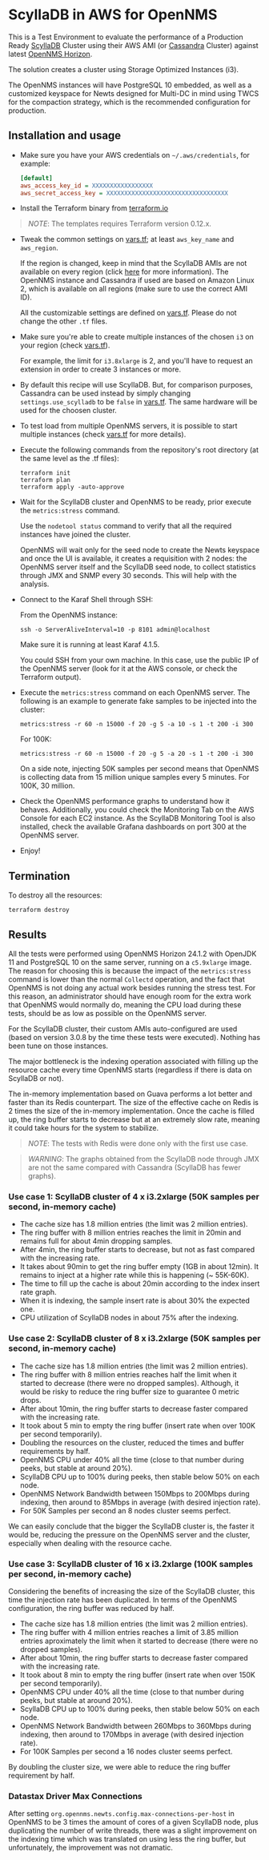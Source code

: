 # ScyllaDB in AWS for OpenNMS

This is a Test Environment to evaluate the performance of a Production Ready [ScyllaDB](https://www.scylladb.com/) Cluster using their AWS AMI (or [Cassandra](http://cassandra.apache.org) Cluster) against latest [OpenNMS Horizon](https://www.opennms.com/).

The solution creates a cluster using Storage Optimized Instances (i3).

The OpenNMS instances will have PostgreSQL 10 embedded, as well as a customized keyspace for Newts designed for Multi-DC in mind using TWCS for the compaction strategy, which is the recommended configuration for production.

## Installation and usage

* Make sure you have your AWS credentials on `~/.aws/credentials`, for example:

  ```ini
  [default]
  aws_access_key_id = XXXXXXXXXXXXXXXXX
  aws_secret_access_key = XXXXXXXXXXXXXXXXXXXXXXXXXXXXXXXXXX
  ```

* Install the Terraform binary from [terraform.io](https://www.terraform.io)

> *NOTE*: The templates requires Terraform version 0.12.x.

* Tweak the common settings on [vars.tf](vars.tf); at least `aws_key_name` and `aws_region`.

  If the region is changed, keep in mind that the ScyllaDB AMIs are not available on every region (click [here](https://www.scylladb.com/download/#aws) for more information). The OpenNMS instance and Cassandra if used are based on Amazon Linux 2, which is available on all regions (make sure to use the correct AMI ID).

  All the customizable settings are defined on [vars.tf](vars.tf). Please do not change the other `.tf` files.

* Make sure you're able to create multiple instances of the chosen `i3` on your region (check [vars.tf](vars.tf)).

  For example, the limit for `i3.8xlarge` is 2, and you'll have to request an extension in order to create 3 instances or more.

* By default this recipe will use ScyllaDB. But, for comparison purposes, Cassandra can be used instead by simply changing `settings.use_scylladb` to be `false` in [vars.tf](vars.tf). The same hardware will be used for the choosen cluster.

* To test load from multiple OpenNMS servers, it is possible to start multiple instances (check [vars.tf](vars.tf) for more details).

* Execute the following commands from the repository's root directory (at the same level as the .tf files):

  ```shell
  terraform init
  terraform plan
  terraform apply -auto-approve
  ```

* Wait for the ScyllaDB cluster and OpenNMS to be ready, prior execute the `metrics:stress` command.

  Use the `nodetool status` command to verify that all the required instances have joined the cluster.

  OpenNMS will wait only for the seed node to create the Newts keyspace and once the UI is available, it creates a requisition with 2 nodes: the OpenNMS server itself and the ScyllaDB seed node, to collect statistics through JMX and SNMP every 30 seconds. This will help with the analysis.

* Connect to the Karaf Shell through SSH:

  From the OpenNMS instance:

  ```shell
  ssh -o ServerAliveInterval=10 -p 8101 admin@localhost
  ```

  Make sure it is running at least Karaf 4.1.5.

  You could SSH from your own machine. In this case, use the public IP of the OpenNMS server (look for it at the AWS console, or check the Terraform output).

* Execute the `metrics:stress` command on each OpenNMS server. The following is an example to generate fake samples to be injected into the cluster:

  ```shell
  metrics:stress -r 60 -n 15000 -f 20 -g 5 -a 10 -s 1 -t 200 -i 300
  ```

  For 100K:

  ```shell
  metrics:stress -r 60 -n 15000 -f 20 -g 5 -a 20 -s 1 -t 200 -i 300
  ```

  On a side note, injecting 50K samples per second means that OpenNMS is collecting data from 15 million unique samples every 5 minutes. For 100K, 30 million.

* Check the OpenNMS performance graphs to understand how it behaves. Additionally, you could check the Monitoring Tab on the AWS Console for each EC2 instance. As the ScyllaDB Monitoring Tool is also installed, check the available Grafana dashboards on port 300 at the OpenNMS server.

* Enjoy!

## Termination

To destroy all the resources:

```shell
terraform destroy
```

## Results

All the tests were performed using OpenNMS Horizon 24.1.2 with OpenJDK 11 and PostgreSQL 10 on the same server, running on a `c5.9xlarge` image. The reason for choosing this is because the impact of the `metrics:stress` command is lower than the normal `Collectd` operation, and the fact that OpenNMS is not doing any actual work besides running the stress test. For this reason, an administrator should have enough room for the extra work that OpenNMS would normally do, meaning the CPU load during these tests, should be as low as possible on the OpenNMS server.

For the ScyllaDB cluster, their custom AMIs auto-configured are used (based on version 3.0.8 by the time these tests were executed). Nothing has been tune on those instances.

The major bottleneck is the indexing operation associated with filling up the resource cache every time OpenNMS starts (regardless if there is data on ScyllaDB or not).

The in-memory implementation based on Guava performs a lot better and faster than its Redis counterpart. The size of the effective cache on Redis is 2 times the size of the in-memory implementation. Once the cache is filled up, the ring buffer starts to decrease but at an extremely slow rate, meaning it could take hours for the system to stabilize.

> *NOTE*: The tests with Redis were done only with the first use case.

> *WARNING*: The graphs obtained from the ScyllaDB node through JMX are not the same compared with Cassandra (ScyllaDB has fewer graphs).

### Use case 1: ScyllaDB cluster of 4 x i3.2xlarge (50K samples per second, in-memory cache)

* The cache size has 1.8 million entries (the limit was 2 million entries).
* The ring buffer with 8 million entries reaches the limit in 20min and remains full for about 4min dropping samples.
* After 4min, the ring buffer starts to decrease, but not as fast compared with the increasing rate.
* It takes about 90min to get the ring buffer empty (1GB in about 12min). It remains to inject at a higher rate while this is happening (~ 55K-60K).
* The time to fill up the cache is about 20min according to the index insert rate graph.
* When it is indexing, the sample insert rate is about 30% the expected one.
* CPU utilization of ScyllaDB nodes in about 75% after the indexing.

### Use case 2: ScyllaDB cluster of 8 x i3.2xlarge (50K samples per second, in-memory cache)

* The cache size has 1.8 million entries (the limit was 2 million entries).
* The ring buffer with 8 million entries reaches half the limit when it started to decrease (there were no dropped samples). Although, it would be risky to reduce the ring buffer size to guarantee 0 metric drops.
* After about 10min, the ring buffer starts to decrease faster compared with the increasing rate.
* It took about 5 min to empty the ring buffer (insert rate when over 100K per second temporarily).
* Doubling the resources on the cluster, reduced the times and buffer requirements by half.
* OpenNMS CPU under 40% all the time (close to that number during peeks, but stable at around 20%).
* ScyllaDB CPU up to 100% during peeks, then stable below 50% on each node.
* OpenNMS Network Bandwidth between 150Mbps to 200Mbps during indexing, then around to 85Mbps in average (with desired injection rate).
* For 50K Samples per second an 8 nodes cluster seems perfect.

We can easily conclude that the bigger the ScyllaDB cluster is, the faster it would be, reducing the pressure on the OpenNMS server and the cluster, especially when dealing with the resource cache.

### Use case 3: ScyllaDB cluster of 16 x i3.2xlarge (100K samples per second, in-memory cache)

Considering the benefits of increasing the size of the ScyllaDB cluster, this time the injection rate has been duplicated. In terms of the OpenNMS configuration, the ring buffer was reduced by half.

* The cache size has 1.8 million entries (the limit was 2 million entries).
* The ring buffer with 4 million entries reaches a limit of 3.85 million entries aproximately the limit when it started to decrease (there were no dropped samples).
* After about 10min, the ring buffer starts to decrease faster compared with the increasing rate.
* It took about 8 min to empty the ring buffer (insert rate when over 150K per second temporarily).
* OpenNMS CPU under 40% all the time (close to that number during peeks, but stable at around 20%).
* ScyllaDB CPU up to 100% during peeks, then stable below 50% on each node.
* OpenNMS Network Bandwidth between 260Mbps to 360Mbps during indexing, then around to 170Mbps in average (with desired injection rate).
* For 100K Samples per second a 16 nodes cluster seems perfect.

By doubling the cluster size, we were able to reduce the ring buffer requirement by half.

### Datastax Driver Max Connections

After setting `org.opennms.newts.config.max-connections-per-host` in OpenNMS to be 3 times the amount of cores of a given ScyllaDB node, plus duplicating the number of write threads, there was a slight improvement on the indexing time which was translated on using less the ring buffer, but unfortunately, the improvement was not dramatic.
